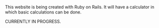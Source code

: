 This website is being created with Ruby on Rails. It will have a calculator in which basic
calculations can be done.

CURRENTLY IN PROGRESS. 
